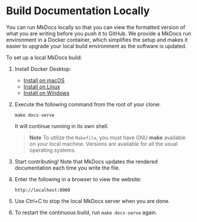 # Build Documentation Locally

You can run MkDocs locally so that you can view the formatted version
of what you are writing before you push it to GitHub.
We provide a MkDocs run environment in a Docker container,
which simplifies the setup
and makes it easier to upgrade your local build environment
as the software is updated.

To set up a local MkDocs build:

1. Install Docker Desktop:

    * [Install on macOS](https://docs.docker.com/desktop/install/mac-install/)
    * [Install on Linux](https://docs.docker.com/desktop/install/linux-install/)
    * [Install on Windows](https://docs.docker.com/desktop/install/windows-install/)

1. Execute the following command from the root of your clone:

     ```shell
     make docs-serve
     ```

     It will continue running in its own shell.

    > **Note**
    To utilize the `Makefile`, you must have GNU **make**
    available on your local machine.
    Versions are available for all the usual operating systems.

1. Start contributing!
Note that MkDocs updates the rendered documentation each time you write the file.

1. Enter the following in a browser to view the website:

    `http://localhost:8000`

1. Use Ctrl+C to stop the local MkDocs server when you are done.

1. To restart the continuous build, run `make docs-serve` again.
